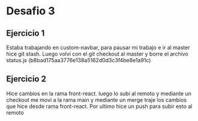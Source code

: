# Desafio 3
## Ejercicio 1
Estaba trabajando en custom-navbar, para pausar mi trabajo e ir al master hice git stash. Luego volvi con el git checkout al master y borre el archivo status.js (b8bad175aa3776e138a5162d0d3c3f4be8e1a91c) 
## Ejercicio 2
Hice cambios en la rama front-react. luego lo subi al remoto y mediante un checkout me movi a la rama main y mediante un merge traje los cambios que hice desde rama front-react. Por ultimo hice un push para subir esto al remoto 

